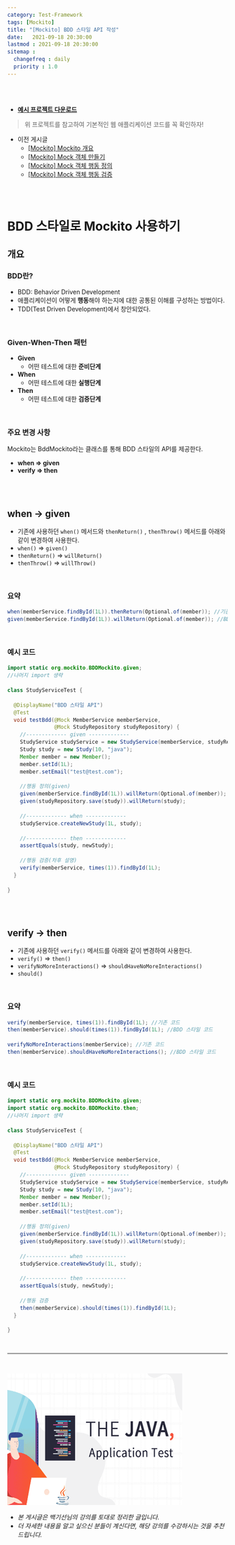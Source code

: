 ```yaml
---
category: Test-Framework
tags: [Mockito]
title: "[Mockito] BDD 스타일 API 작성"
date:   2021-09-18 20:30:00 
lastmod : 2021-09-18 20:30:00
sitemap :
  changefreq : daily
  priority : 1.0
---
```


<br/><br/>

- **[예시 프로젝트 다운로드](https://github.com/TaegyunWoo/Spring-Test-Code-Example)**

> 위 프로젝트를 참고하여 기본적인 웹 애플리케이션 코드를 꼭 확인하자!

- 이전 게시글
    - [[Mockito] Mockito 개요](https://taegyunwoo.github.io/test-framework/TestFramework_Mockito_Summary)
    - [[Mockito] Mock 객체 만들기](https://taegyunwoo.github.io/test-framework/TestFramework_Mockito_CreateMock)
    - [[Mockito] Mock 객체 행동 정의](https://taegyunwoo.github.io/test-framework/TestFramework_Mockito_Stubbing)
    - [[Mockito] Mock 객체 행동 검증](https://taegyunwoo.github.io/test-framework/TestFramework_Mockito_ValidateMock)

<br/><br/>

# BDD 스타일로 Mockito 사용하기

## 개요

### BDD란?

- BDD: Behavior Driven Development
- 애플리케이션이 어떻게 **행동**해야 하는지에 대한 공통된 이해를 구성하는 방법이다.
- TDD(Test Driven Development)에서 창안되었다.

<br/>

### Given-When-Then 패턴

- **Given**
    - 어떤 테스트에 대한 **준비단계**
- **When**
    - 어떤 테스트에 대한 **실행단계**
- **Then**
    - 어떤 테스트에 대한 **검증단계**

<br/>

### 주요 변경 사항

Mockito는 BddMockito라는 클래스를 통해 BDD 스타일의 API를 제공한다.

- **when ⇒ given**
- **verify ⇒ then**

<br/><br/>

## when → given

- 기존에 사용하던 `when()` 메서드와 `thenReturn()` , `thenThrow()` 메서드를 아래와 같이 변경하여 사용한다.
- `when()` ⇒ `given()`
- `thenReturn()` ⇒ `willReturn()`
- `thenThrow()` ⇒ `willThrow()`

<br/>

### 요약

```java
when(memberService.findById(1L)).thenReturn(Optional.of(member)); //기존 코드
given(memberService.findById(1L)).willReturn(Optional.of(member)); //BDD 스타일 코드
```

<br/>

### 예시 코드

```java
import static org.mockito.BDDMockito.given;
//나머지 import 생략

class StudyServiceTest {

  @DisplayName("BDD 스타일 API")
  @Test
  void testBdd(@Mock MemberService memberService,
               @Mock StudyRepository studyRepository) {
    //------------- given -------------
    StudyService studyService = new StudyService(memberService, studyRepository);
    Study study = new Study(10, "java");
    Member member = new Member();
    member.setId(1L);
    member.setEmail("test@test.com");

    //행동 정의(given)
    given(memberService.findById(1L)).willReturn(Optional.of(member));
    given(studyRepository.save(study)).willReturn(study);

    //------------- when -------------
    studyService.createNewStudy(1L, study);

    //------------- then -------------
    assertEquals(study, newStudy);

    //행동 검증(차후 설명)
    verify(memberService, times(1)).findById(1L);
  }

}
```

<br/><br/>

## verify → then

- 기존에 사용하던 `verify()` 메서드를 아래와 같이 변경하여 사용한다.
- `verify()` ⇒ `then()`
- `verifyNoMoreInteractions()` ⇒ `shouldHaveNoMoreInteractions()`
- `should()`

<br/>

### 요약

```java
verify(memberService, times(1)).findById(1L); //기존 코드
then(memberService).should(times(1)).findById(1L); //BDD 스타일 코드

verifyNoMoreInteractions(memberService); //기존 코드
then(memberService).shouldHaveNoMoreInteractions(); //BDD 스타일 코드
```

<br/>

### 예시 코드

```java
import static org.mockito.BDDMockito.given;
import static org.mockito.BDDMockito.then;
//나머지 import 생략

class StudyServiceTest {

  @DisplayName("BDD 스타일 API")
  @Test
  void testBdd(@Mock MemberService memberService,
               @Mock StudyRepository studyRepository) {
    //------------- given -------------
    StudyService studyService = new StudyService(memberService, studyRepository);
    Study study = new Study(10, "java");
    Member member = new Member();
    member.setId(1L);
    member.setEmail("test@test.com");

    //행동 정의(given)
    given(memberService.findById(1L)).willReturn(Optional.of(member));
    given(studyRepository.save(study)).willReturn(study);

    //------------- when -------------
    studyService.createNewStudy(1L, study);

    //------------- then -------------
    assertEquals(study, newStudy);

    //행동 검증
    then(memberService).should(times(1)).findById(1L);
  }

}
```

<br>

---

<br>

<a href="https://inf.run/htNB"><img src="/assets/img/Inflearn_Java_Test/logo.png" width="400px" height="300px"></a>

- *본 게시글은 백기선님의 강의를 토대로 정리한 글입니다.*
- *더 자세한 내용을 알고 싶으신 분들이 계신다면, 해당 강의를 수강하시는 것을 추천드립니다.*